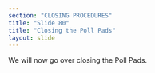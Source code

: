 ```yaml
---
section: "CLOSING PROCEDURES"
title: "Slide 80"
title: "Closing the Poll Pads"
layout: slide
---
```


We will now go over closing the Poll Pads.
